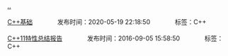 [..](/README.md)<br/><br/>
[C++基础](/C/c_base.md)&emsp;&emsp;&emsp;&emsp;发布时间：2020-05-19 22:18:50&emsp;&emsp;&emsp;&emsp;标签：C++<br/><br/>
[C++11特性总结报告](/C/c11.md)&emsp;&emsp;&emsp;&emsp;发布时间：2016-09-05 15:58:50&emsp;&emsp;&emsp;&emsp;标签：C++<br/><br/>
